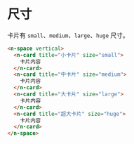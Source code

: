 # 尺寸
卡片有 `small`、`medium`、`large`、`huge` 尺寸。
```html
<n-space vertical>
  <n-card title="小卡片" size="small">
    卡片内容
  </n-card>
  <n-card title="中卡片" size="medium">
    卡片内容
  </n-card>
  <n-card title="大卡片" size="large">
    卡片内容
  </n-card>
  <n-card title="超大卡片" size="huge">
    卡片内容
  </n-card>
</n-space>
```